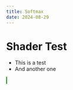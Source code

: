 ```yaml
---
title: Softmax
date: 2024-08-29
---
```


# Shader Test

-   This is a test
-   And another one

<style module>
canvas {
    border: 1px solid green;
    width: 100%;
}
</style>

<script setup>
import { onMounted } from "vue";

onMounted(() => {
    const canvas = document.getElementById("c");
    canvas.width = canvas.clientWidth;
    canvas.height = canvas.clientHeight;
    console.log(canvas, canvas.clientWidth, canvas.clientHeight);

    const gl = canvas.getContext("webgl");
    // gl.viewport(0, 0, gl.drawingBufferWidth, gl.drawingBufferHeight);
    gl.clearColor(0, 0, 0, 1);
    gl.clear(gl.COLOR_BUFFER_BIT);


})
</script>

<canvas id="c">
</canvas>
